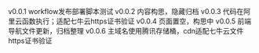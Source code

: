 v0.0.1 workflow发布部署脚本测试
v0.0.2 内容构思，隐藏归档
v0.0.3 代码在阿里云函数执行；适配七牛云https证书验证
v0.0.4 页面置空，构思中
v0.0.5 前端导航文件更新，归档整理
v0.0.6 主域名使用腾讯存储桶，cdn适配七牛云文件https证书验证